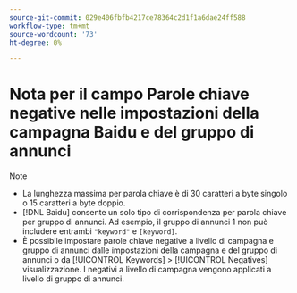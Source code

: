 ```yaml
---
source-git-commit: 029e406fbfb4217ce78364c2d1f1a6dae24ff588
workflow-type: tm+mt
source-wordcount: '73'
ht-degree: 0%

---
```

# Nota per il campo Parole chiave negative nelle impostazioni della campagna Baidu e del gruppo di annunci

>[!NOTE]
>
>* La lunghezza massima per parola chiave è di 30 caratteri a byte singolo o 15 caratteri a byte doppio.
>* [!DNL Baidu] consente un solo tipo di corrispondenza per parola chiave per gruppo di annunci. Ad esempio, il gruppo di annunci 1 non può includere entrambi `"keyword"` e `[keyword]`.
>* È possibile impostare parole chiave negative a livello di campagna e gruppo di annunci dalle impostazioni della campagna e del gruppo di annunci o da [!UICONTROL Keywords] > [!UICONTROL Negatives] visualizzazione. I negativi a livello di campagna vengono applicati a livello di gruppo di annunci.

